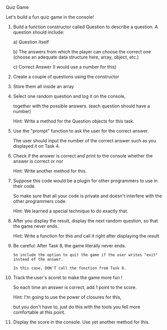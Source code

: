 Quiz Game

Let's build a fun quiz game in the console!

1. Build a function constructor called Question to describe a question.
   A question should include: 
    
    a) Question Itself
    
    b) The answers from which the player can choose the correct one (choose an adequate data structure here, array, object, etc.)
    
    c) Correct Answer (I would use a number for this)
    
 2. Create a couple of questions using the constructor
 
 3. Store them all inside an array
 
 4. Select one random question and log it on the console,
    
    together with the possible answers. (each question should have a number)
    
    Hint: Write a method for the Question objects for this task.
    
 5. Use the "prompt" function to ask the user for the correct answer.
    
    The user should input the number of the correct answer such as you displayed it on Task 4.
    
 6. Check if the answer is correct and print to the console whether the answer is correct or nor 
    
    Hint: Write another method for this.
    
 7. Suppose this code would be a plugin for other programmers to use in their code.
    
    So make sure that all your code is private and doesn't interfere with the other programmers code.
    
    Hint: We learned a special technique to do exactly that.

 8. After you display the result, display the next random question, so that the game never ends.
    
    Hint: Write a function for this and call it right after displaying the result
    
 9. Be careful: After Task 8, the game literally never ends.
                
		So include the option to quit the game if the user writes "exit" instead of the answer.
                
		In this case, DON'T call the function from Task 8.
 
 10. Track the user's scoret to make the game more fun !
     
     So each time an answer is correct, add 1 point to the score.
     
     Hint: I'm going to use the power of closures for this,
           
	   but you don't have to, just do this with the tools you fell more comfortable at this point.
           
 11. Display the score in the console. 
     Use yet another method for this.
